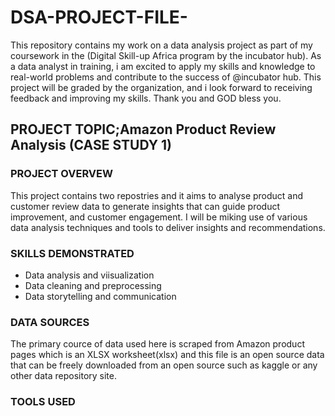 # DSA-PROJECT-FILE-
This repository contains my work on a data analysis project as part of my coursework in the (Digital Skill-up Africa program by the incubator hub). As a data analyst in training, i am excited to apply my skills and knowledge to real-world problems and contribute to the success of @incubator hub. This project will be graded by the organization, and i look forward to receiving feedback and improving my skills. Thank you and GOD bless you.
## PROJECT TOPIC;Amazon Product Review Analysis (CASE STUDY 1)
### PROJECT OVERVEW 
This project contains two repostries and it aims to analyse product and customer review data to generate insights that can guide product improvement, and customer engagement. I will be miking use of various data analysis techniques and tools to deliver insights and recommendations.
### SKILLS DEMONSTRATED 
- Data analysis and viisualization
- Data cleaning and preprocessing
- Data storytelling and communication
### DATA SOURCES
The primary cource of data used here is scraped from Amazon product pages which is an XLSX worksheet(xlsx) and this file is an open source data that can be freely downloaded from an open source such as kaggle or any other data repository site.
### TOOLS USED 


